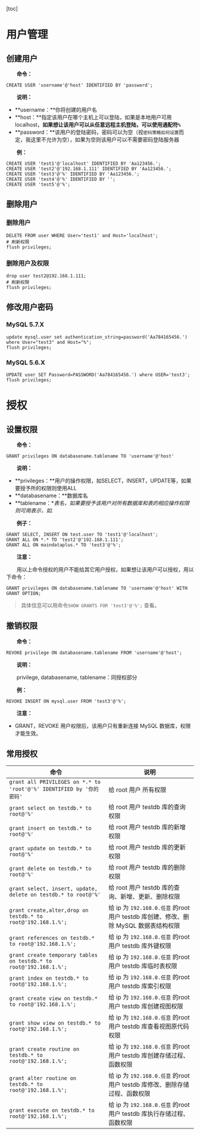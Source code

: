 [toc]

# 用户管理

## 创建用户

　　**命令：**

```
CREATE USER 'username'@'host' IDENTIFIED BY 'password';
```

　　**说明：**

* **username：**你将创建的用户名
* **host：**指定该用户在哪个主机上可以登陆，如果是本地用户可用 localhost，**如果想让该用户可以从任意远程主机登陆，可以使用通配符`%`**
* **password：**该用户的登陆密码，密码可以为空（视`密码策略如何设置`而定，我这里不允许为空），如果为空则该用户可以不需要密码登陆服务器

　　**例：**

```
CREATE USER 'test1'@'localhost' IDENTIFIED BY 'Aa123456.';
CREATE USER 'test2'@'192.168.1.111' IDENTIFIED BY 'Aa123456.';
CREATE USER 'test3'@'%' IDENTIFIED BY 'Aa123456.';
CREATE USER 'test4'@'%' IDENTIFIED BY '';
CREATE USER 'test5'@'%';
```

## 删除用户

### 删除用户

```
DELETE FROM user WHERE User='test1' and Host='localhost';
# 刷新权限
flush privileges;
```

### 删除用户及权限

```
drop user test2@192.168.1.111;
# 刷新权限
flush privileges;
```

## 修改用户密码

### MySQL 5.7.X

```
update mysql.user set authentication_string=password('Aa784165456.') where User="test3" and Host="%";
flush privileges;
```

### MySQL 5.6.X

```
UPDATE user SET Password=PASSWORD('Aa784165456.') where USER='test3';
flush privileges;
```

# 授权

## 设置权限

　　**命令：**

```
GRANT privileges ON databasename.tablename TO 'username'@'host'
```

　　**说明：**

* **privileges：**用户的操作权限，如SELECT，INSERT，UPDATE等，如果要授予所的权限则使用ALL
* **databasename：**数据库名
* **tablename：**表名，如果要授予该用户对所有数据库和表的相应操作权限则可用*表示，如*.*

　　**例子：**

```
GRANT SELECT, INSERT ON test.user TO 'test1'@'localhost';
GRANT ALL ON *.* TO 'test2'@'192.168.1.111';
GRANT ALL ON maindataplus.* TO 'test3'@'%';
```

　　**注意：**

　　用以上命令授权的用户不能给其它用户授权，如果想让该用户可以授权，用以下命令：

```
GRANT privileges ON databasename.tablename TO 'username'@'host' WITH GRANT OPTION;
```

> 具体信息可以用命令`SHOW GRANTS FOR 'test3'@'%';` 查看。

## 撤销权限

　　**命令：**

```
REVOKE privilege ON databasename.tablename FROM 'username'@'host';
```

　　**说明：**

　　privilege, databasename, tablename：同授权部分

　　**例：**

```
REVOKE INSERT ON mysql.user FROM 'test3'@'%';
```

　　**注意：**

* GRANT，REVOKE 用户权限后，该用户只有重新连接 MySQL 数据库，权限才能生效。

## 常用授权

| 命令 | 说明 |
| --- | --- |
| `grant all PRIVILEGES on *.* to 'root'@'%' IDENTIFIED by '你的密码'` | 给 root 用户 所有权限 |
| `grant select on testdb.* to root@'%'` | 给 root 用户 testdb 库的查询权限 |
| `grant insert on testdb.* to root@'%'` | 给 root 用户 testdb 库的新增权限 |
| `grant update on testdb.* to root@'%'` | 给 root 用户 testdb 库的更新权限 |
| `grant delete on testdb.* to root@'%'` | 给 root 用户 testdb 库的删除权限 |
| `grant select, insert, update, delete on testdb.* to root@'%'` | 给 root 用户 testdb 库的查询、新增、更新、删除权限 |
| `grant create,alter,drop on testdb.* to root@'192.168.1.%';` | 给 ip 为 `192.168.0.任意` 的root用户 testdb 库创建、修改、删除 MySQL 数据表结构权限 |
| `grant references on testdb.* to root@'192.168.1.%';` | 给 ip 为 `192.168.0.任意` 的root用户 testdb 库外键权限 |
| `grant create temporary tables on testdb.* to root@'192.168.1.%';` | 给 ip 为 `192.168.0.任意` 的root用户 testdb 库临时表权限 |
| `grant index on testdb.* to root@'192.168.1.%';` | 给 ip 为 `192.168.0.任意` 的root用户 testdb 库索引权限 |
| `grant create view on testdb.* to root@'192.168.1.%';` | 给 ip 为 `192.168.0.任意` 的root用户 testdb 库创建视图权限 |
| `grant show view on testdb.* to root@'192.168.1.%';` | 给 ip 为 `192.168.0.任意` 的root用户 testdb 库查看视图原代码权限 |
| `grant create routine on testdb.* to root@'192.168.1.%';` | 给 ip 为 `192.168.0.任意` 的root用户 testdb 库创建存储过程、函数权限 |
| `grant alter routine on testdb.* to root@'192.168.1.%';` | 给 ip 为 `192.168.0.任意` 的root用户 testdb 库修改、删除存储过程、函数权限 |
| `grant execute on testdb.* to root@'192.168.1.%';` | 给 ip 为 `192.168.0.任意` 的root用户 testdb 库执行存储过程、函数权限 |


